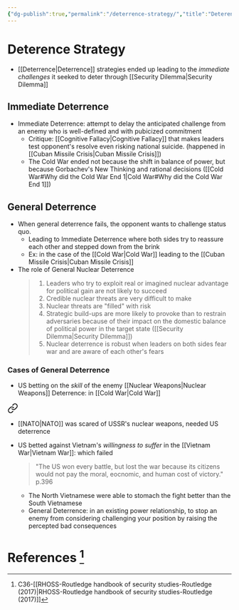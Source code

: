 ```yaml
---
{"dg-publish":true,"permalink":"/deterrence-strategy/","title":"Deterence Strategy","tags":["Concept"]}
---
```


# Deterence Strategy
- [[Deterrence\|Deterrence]] strategies ended up leading to the *immediate challenges* it seeked to deter through [[Security Dilemma\|Security Dilemma]]
## Immediate Deterrence
- Immediate Deterrence: attempt to delay the anticipated challenge from an enemy who is well-defined and with pubicized commitment
	- Critique: [[Cognitive Fallacy\|Cognitive Fallacy]] that makes leaders test opponent's resolve even risking national suicide. (happened in [[Cuban Missile Crisis\|Cuban Missile Crisis]])
	- The Cold War ended not because the shift in balance of power, but because Gorbachev's New Thinking and rational decisions ([[Cold War#Why did the Cold War End 1\|Cold War#Why did the Cold War End 1]])

## General Deterrence
- When general deterrence fails, the opponent wants to challenge status quo.
	- Leading to Immediate Deterrence where both sides try to reassure each other and stepped down from the brink
	- Ex: in the case of the [[Cold War\|Cold War]] leading to the [[Cuban Missile Crisis\|Cuban Missile Crisis]] 
- The role of General Nuclear Deterrence
	>1. Leaders who try to exploit real or imagined nuclear advantage for political gain are not likely to succeed
	>2. Credible nuclear threats are very difficult to make
	>3. Nuclear threats are "filled" with risk
	>4. Strategic build-ups are more likely to provoke than to restrain adversaries because of their impact on the domestic balance of political power in the target state ([[Security Dilemma\|Security Dilemma]])
	>5. Nuclear deterrence is robust when leaders on both sides fear war and are aware of each other's fears
### Cases of General Deterrence
- US betting on the *skill* of the enemy [[Nuclear Weapons\|Nuclear Weapons]] Deterrence: in [[Cold War\|Cold War]]
	
<div class="transclusion internal-embed is-loaded"><a class="markdown-embed-link" href="/nuclear-weapons/#533fc3" aria-label="Open link"><svg xmlns="http://www.w3.org/2000/svg" width="24" height="24" viewBox="0 0 24 24" fill="none" stroke="currentColor" stroke-width="2" stroke-linecap="round" stroke-linejoin="round" class="svg-icon lucide-link"><path d="M10 13a5 5 0 0 0 7.54.54l3-3a5 5 0 0 0-7.07-7.07l-1.72 1.71"></path><path d="M14 11a5 5 0 0 0-7.54-.54l-3 3a5 5 0 0 0 7.07 7.07l1.71-1.71"></path></svg></a><div class="markdown-embed">



- [[NATO\|NATO]] was scared of USSR's nuclear weapons, needed US deterrence 

</div></div>

- US betted against Vietnam's *willingness to suffer* in the [[Vietnam War\|Vietnam War]]: which failed
	>"The US won every battle, but lost the war because its citizens would not pay the moral, eocnomic, and human cost of victory."
	>p.396
	
	- The North Vietnamese were able to stomach the fight better than the South Vietnamese
	- General Deterrence: in an existing power relationship, to stop an enemy from considering challenging your position by raising the percepted bad consequences
# References [^1]
[^1]: C36-[[RHOSS-Routledge handbook of security studies-Routledge (2017)\|RHOSS-Routledge handbook of security studies-Routledge (2017)]]